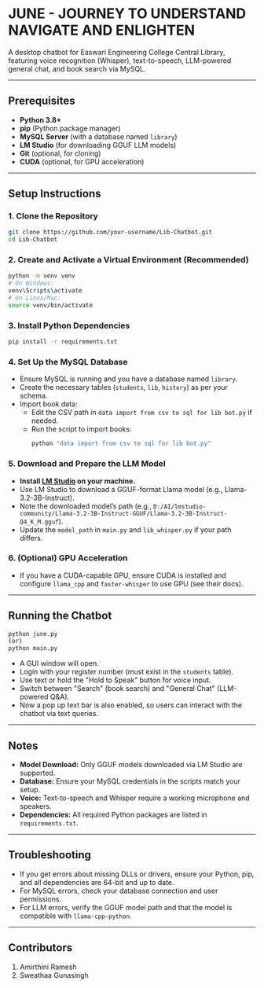 # JUNE - JOURNEY TO UNDERSTAND NAVIGATE AND ENLIGHTEN

A desktop chatbot for Easwari Engineering College Central Library, featuring voice recognition (Whisper), text-to-speech, LLM-powered general chat, and book search via MySQL.

---

## Prerequisites

- **Python 3.8+**
- **pip** (Python package manager)
- **MySQL Server** (with a database named `library`)
- **LM Studio** (for downloading GGUF LLM models)
- **Git** (optional, for cloning)
- **CUDA** (optional, for GPU acceleration)

---

## Setup Instructions

### 1. Clone the Repository

```bash
git clone https://github.com/your-username/Lib-Chatbot.git
cd Lib-Chatbot
```

### 2. Create and Activate a Virtual Environment (Recommended)

```bash
python -m venv venv
# On Windows:
venv\Scripts\activate
# On Linux/Mac:
source venv/bin/activate
```

### 3. Install Python Dependencies

```bash
pip install -r requirements.txt
```

### 4. Set Up the MySQL Database

- Ensure MySQL is running and you have a database named `library`.
- Create the necessary tables (`students`, `lib`, `history`) as per your schema.
- Import book data:
    - Edit the CSV path in `data import from csv to sql for lib bot.py` if needed.
    - Run the script to import books:
      ```bash
      python "data import from csv to sql for lib bot.py"
      ```

### 5. Download and Prepare the LLM Model

- **Install [LM Studio](https://lmstudio.ai/) on your machine.**
- Use LM Studio to download a GGUF-format Llama model (e.g., Llama-3.2-3B-Instruct).
- Note the downloaded model’s path (e.g., `D:/AI/lmstudio-community/Llama-3.2-3B-Instruct-GGUF/Llama-3.2-3B-Instruct-Q4_K_M.gguf`).
- Update the `model_path` in `main.py` and `lib_whisper.py` if your path differs.

### 6. (Optional) GPU Acceleration

- If you have a CUDA-capable GPU, ensure CUDA is installed and configure `llama_cpp` and `faster-whisper` to use GPU (see their docs).

---

## Running the Chatbot

```bash
python june.py
(or)
python main.py
```

- A GUI window will open.
- Login with your register number (must exist in the `students` table).
- Use text or hold the "Hold to Speak" button for voice input.
- Switch between "Search" (book search) and "General Chat" (LLM-powered Q&A).
- Now a pop up text bar is also enabled, so users can interact with the chatbot via text queries.

---

## Notes

- **Model Download:** Only GGUF models downloaded via LM Studio are supported.
- **Database:** Ensure your MySQL credentials in the scripts match your setup.
- **Voice:** Text-to-speech and Whisper require a working microphone and speakers.
- **Dependencies:** All required Python packages are listed in `requirements.txt`.

---

## Troubleshooting

- If you get errors about missing DLLs or drivers, ensure your Python, pip, and all dependencies are 64-bit and up to date.
- For MySQL errors, check your database connection and user permissions.
- For LLM errors, verify the GGUF model path and that the model is compatible with `llama-cpp-python`.

---

## Contributors
1. Amirthini Ramesh
2. Sweathaa Gunasingh
